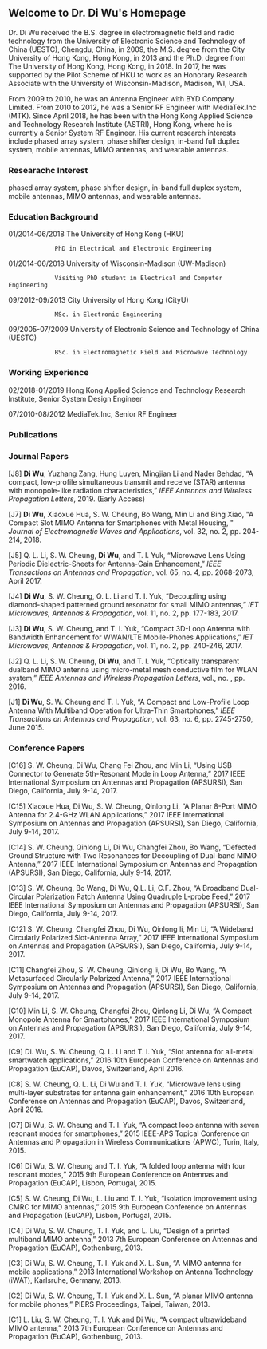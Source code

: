 ## Welcome to Dr. Di Wu's Homepage

Dr. Di Wu received the B.S. degree in electromagnetic field and radio technology from the University of Electronic Science and Technology of China (UESTC), Chengdu, China, in 2009, the M.S. degree from the City University of Hong Kong, Hong Kong, in 2013 and the Ph.D. degree from The University of Hong Kong, Hong Kong, in 2018. In 2017, he was supported by the Pilot Scheme of HKU to work as an Honorary Research Associate with the University of Wisconsin-Madison, Madison, WI, USA. 

From 2009 to 2010, he was an Antenna Engineer with BYD Company Limited. From 2010 to 2012, he was a Senior RF Engineer with MediaTek.Inc (MTK). Since April 2018, he has been with the Hong Kong Applied Science and Technology Research Institute (ASTRI), Hong Kong, where he is currently a Senior System RF Engineer. His current research interests include phased array system, phase shifter design, in-band full duplex system, mobile antennas, MIMO antennas, and wearable antennas.

### Researachc Interest
phased array system, phase shifter design, in-band full duplex system, mobile antennas, MIMO antennas, and wearable antennas.

### Education Background
01/2014-06/2018  The University of Hong Kong (HKU)

                 PhD in Electrical and Electronic Engineering
 		 
01/2014-06/2018  University of Wisconsin-Madison (UW-Madison) 

                 Visiting PhD student in Electrical and Computer Engineering
        
09/2012-09/2013  City University of Hong Kong (CityU)

                 MSc. in Electronic Engineering   
                       	                                                   
09/2005-07/2009	 University of Electronic Science and Technology of China (UESTC)

                 BSc. in Electromagnetic Field and Microwave Technology

### Working Experience
02/2018-01/2019 Hong Kong Applied Science and Technology Research Institute, Senior System Design Engineer

07/2010-08/2012 MediaTek.Inc, Senior RF Engineer

### Publications

### Journal Papers

[J8] **Di Wu**, Yuzhang Zang, Hung Luyen, Mingjian Li and Nader Behdad, “A compact, low-profile simultaneous transmit and receive (STAR) antenna with monopole-like radiation characteristics,” *IEEE Antennas and Wireless Propagation Letters*, 2019. (Early Access)

[J7] **Di Wu**, Xiaoxue Hua, S. W. Cheung, Bo Wang, Min Li and Bing Xiao, "A Compact Slot MIMO Antenna for Smartphones with Metal Housing, " *Journal of Electromagnetic Waves and Applications*, vol. 32, no. 2, pp. 204-214, 2018.

[J5] Q. L. Li, S. W. Cheung, **Di Wu**, and T. I. Yuk, “Microwave Lens Using Periodic Dielectric-Sheets for Antenna-Gain Enhancement,” *IEEE Transactions on Antennas and Propagation*, vol. 65, no. 4, pp. 2068-2073, April 2017.

[J4] **Di Wu**, S. W. Cheung, Q. L. Li and T. I. Yuk, “Decoupling using diamond-shaped patterned ground resonator for small MIMO antennas,” *IET Microwaves, Antennas & Propagation*, vol. 11, no. 2, pp. 177-183, 2017.

[J3] **Di Wu**, S. W. Cheung, and T. I. Yuk, “Compact 3D-Loop Antenna with Bandwidth Enhancement for WWAN/LTE Mobile-Phones Applications,” *IET Microwaves, Antennas & Propagation*, vol. 11, no. 2, pp. 240-246, 2017.

[J2] Q. L. Li, S. W. Cheung, **Di Wu**, and T. I. Yuk, “Optically transparent dualband MIMO antenna using micro-metal mesh conductive film for WLAN system,” *IEEE Antennas and Wireless Propagation Letters*, vol., no. , pp. 2016.

[J1] **Di Wu**, S. W. Cheung and T. I. Yuk, “A Compact and Low-Profile Loop Antenna With Multiband Operation for Ultra-Thin Smartphones,” *IEEE Transactions on Antennas and Propagation*, vol. 63, no. 6, pp. 2745-2750, June 2015.

### Conference Papers

[C16] S. W. Cheung, Di Wu, Chang Fei Zhou, and Min Li, “Using USB Connector to Generate 5th-Resonant Mode in Loop Antenna,” 2017 IEEE International Symposium on Antennas and Propagation (APSURSI), San Diego, California, July 9-14, 2017.

[C15] Xiaoxue Hua, Di Wu, S. W. Cheung, Qinlong Li, “A Planar 8-Port MIMO Antenna for 2.4-GHz WLAN Applications,” 2017 IEEE International Symposium on Antennas and Propagation (APSURSI), San Diego, California, July 9-14, 2017.

[C14] S. W. Cheung, Qinlong Li, Di Wu, Changfei Zhou, Bo Wang, “Defected Ground Structure with Two Resonances for Decoupling of Dual-band MIMO Antenna,” 2017 IEEE International Symposium on Antennas and Propagation (APSURSI), San Diego, California, July 9-14, 2017.

[C13] S. W. Cheung, Bo Wang, Di Wu, Q.L. Li, C.F. Zhou, “A Broadband Dual-Circular Polarization Patch Antenna Using Quadruple L-probe Feed,” 2017 IEEE International Symposium on Antennas and Propagation (APSURSI), San Diego, California, July 9-14, 2017.

[C12] S. W. Cheung, Changfei Zhou, Di Wu, Qinlong li, Min Li, “A Wideband Circularly Polarized Slot-Antenna Array,” 2017 IEEE International Symposium on Antennas and Propagation (APSURSI), San Diego, California, July 9-14, 2017.

[C11] Changfei Zhou, S. W. Cheung, Qinlong li, Di Wu, Bo Wang, “A Metasurfaced Circularly Polarized Antenna,” 2017 IEEE International Symposium on Antennas and Propagation (APSURSI), San Diego, California, July 9-14, 2017.

[C10] Min Li, S. W. Cheung, Changfei Zhou, Qinlong Li, Di Wu, “A Compact Monopole Antenna for Smartphones,” 2017 IEEE International Symposium on Antennas and Propagation (APSURSI), San Diego, California, July 9-14, 2017.

[C9] Di. Wu, S. W. Cheung, Q. L. Li and T. I. Yuk, “Slot antenna for all-metal smartwatch applications,” 2016 10th European Conference on Antennas and Propagation (EuCAP), Davos, Switzerland, April 2016.

[C8] S. W. Cheung, Q. L. Li, Di Wu and T. I. Yuk, “Microwave lens using multi-layer substrates for antenna gain enhancement,” 2016 10th European Conference on Antennas and Propagation (EuCAP), Davos, Switzerland, April 2016.

[C7] Di Wu, S. W. Cheung and T. I. Yuk, “A compact loop antenna with seven resonant modes for smartphones,” 2015 IEEE-APS Topical Conference on Antennas and Propagation in Wireless Communications (APWC), Turin, Italy, 2015.

[C6] Di Wu, S. W. Cheung and T. I. Yuk, “A folded loop antenna with four resonant modes,” 2015 9th European Conference on Antennas and Propagation (EuCAP), Lisbon, Portugal, 2015.

[C5] S. W. Cheung, Di Wu, L. Liu and T. I. Yuk, “Isolation improvement using CMRC for MIMO antennas,” 2015 9th European Conference on Antennas and Propagation (EuCAP), Lisbon, Portugal, 2015.

[C4] Di Wu, S. W. Cheung, T. I. Yuk, and L. Liu, “Design of a printed multiband MIMO antenna,” 2013 7th European Conference on Antennas and Propagation (EuCAP), Gothenburg, 2013.

[C3] Di Wu, S. W. Cheung, T. I. Yuk and X. L. Sun, “A MIMO antenna for mobile applications,” 2013 International Workshop on Antenna Technology (iWAT), Karlsruhe, Germany, 2013.

[C2] Di Wu, S. W. Cheung, T. I. Yuk and X. L. Sun, “A planar MIMO antenna for mobile phones,” PIERS Proceedings, Taipei, Taiwan, 2013.

[C1] L. Liu, S. W. Cheung, T. I. Yuk and Di Wu, “A compact ultrawideband MIMO antenna,” 2013 7th European Conference on Antennas and Propagation (EuCAP), Gothenburg, 2013.

